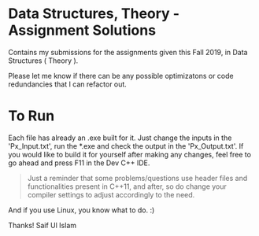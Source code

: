 # Data Structures, Theory - Assignment Solutions

Contains my submissions for the assignments given this Fall 2019, in Data Structures ( Theory ). 

Please let me know if there can be any possible optimizatons or code redundancies that I can refactor out. 

# To Run
Each file has already an .exe built for it. Just change the inputs in the 'Px_Input.txt', run the *.exe and check the output in the 'Px_Output.txt'. If you would like to build it for yourself after making any changes, feel free to go ahead and press F11 in the Dev C++ IDE.

> Just a reminder that some problems/questions use header 
> files and functionalities present in C++11, and after, 
> so do change your compiler settings to adjust
> accordingly to the need.

And if you use Linux, you know what to do. :)

Thanks!
Saif Ul Islam
